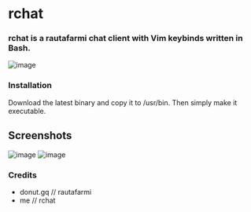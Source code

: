 # rchat
### rchat is a rautafarmi chat client with Vim keybinds written in Bash.

![image](https://user-images.githubusercontent.com/71722170/163872303-82d58b04-3627-476f-b7d1-d1de8583a8c1.png)

### Installation
Download the latest binary and copy it to /usr/bin. Then simply make it executable.

## Screenshots
![image](https://user-images.githubusercontent.com/71722170/163872303-82d58b04-3627-476f-b7d1-d1de8583a8c1.png)
![image](https://user-images.githubusercontent.com/71722170/163872344-626078a1-e84d-43c4-962e-ef0fafa2b50c.png)

### Credits
- donut.gq // rautafarmi
- me // rchat
